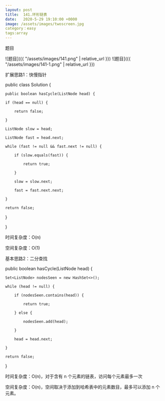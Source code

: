 ```yaml
---
layout: post
title:  141.环形链表
date:   2020-5-29 19:10:00 +0000
image: /assets/images/twoscreen.jpg
category：easy
tags:array
---
```

题目

![题目]({{ "/assets/images/141.png" | relative_url }})
![题目]({{ "/assets/images/141-1.png" | relative_url }})



扩展思路1：快慢指针

public class Solution {

    public boolean hasCycle(ListNode head) {
	
    if (head == null) {
	
        return false;
		
    }
	
    ListNode slow = head;
	
    ListNode fast = head.next;
	
    while (fast != null && fast.next != null) {
	
        if (slow.equals(fast)) {
		
            return true;
			
        }
		
        slow = slow.next;
		
        fast = fast.next.next;
		
    }

    return false;
	
}

}

时间复杂度：O(n)

空间复杂度：O(1)

基本思路2：二分查找

public boolean hasCycle(ListNode head) {

    Set<ListNode> nodesSeen = new HashSet<>();
	
    while (head != null) {
	
        if (nodesSeen.contains(head)) {
		
            return true;
			
        } else {
		
            nodesSeen.add(head);
			
        }
		
        head = head.next;
		
    }
	
    return false;
	
}

时间复杂度：O(n)，对于含有 n 个元素的链表，访问每个元素最多一次

空间复杂度：O(n)，空间取决于添加到哈希表中的元素数目，最多可以添加 n 个元素。
